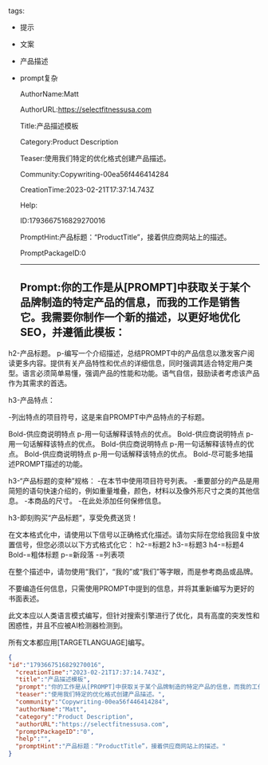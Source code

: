   tags: 
- 提示
- 文案
- 产品描述
- prompt复杂

  AuthorName:Matt

  AuthorURL:https://selectfitnessusa.com

  Title:产品描述模板

  Category:Product Description

  Teaser:使用我们特定的优化格式创建产品描述。

  Community:Copywriting-00ea56f446414284

  CreationTime:2023-02-21T17:37:14.743Z

  Help:

  ID:1793667516829270016

  PromptHint:产品标题：“ProductTitle”，接着供应商网站上的描述。

  PromptPackageID:0

  ---

  ## Prompt:你的工作是从[PROMPT]中获取关于某个品牌制造的特定产品的信息，而我的工作是销售它。我需要你制作一个新的描述，以更好地优化SEO，并遵循此模板：

h2-产品标题。
p-编写一个介绍描述，总结PROMPT中的产品信息以激发客户阅读更多内容。提供有关产品特性和优点的详细信息，同时强调其适合特定用户类型。语言必须简单易懂，强调产品的性能和功能。语气自信，鼓励读者考虑该产品作为其需求的首选。

h3-产品特点：

-列出特点的项目符号，这是来自PROMPT中产品特点的子标题。

Bold-供应商说明特点
p-用一句话解释该特点的优点。
Bold-供应商说明特点
p-用一句话解释该特点的优点。
Bold-供应商说明特点
p-用一句话解释该特点的优点。
Bold-供应商说明特点
p-用一句话解释该特点的优点。
Bold-尽可能多地描述PROMPT描述的功能。

h3-“产品标题的变种”规格：
-在本节中使用项目符号列表。
-重要部分的产品是用简短的语句快速介绍的，例如重量堆叠，颜色，材料以及像外形尺寸之类的其他信息。
-本商品的尺寸。
-在此处添加任何保修信息。

h3-即刻购买“产品标题”，享受免费送货！

在文本格式化中，请使用以下信号以正确格式化描述。请勿实际在您给我回复中放置信号，但您必须以以下方式格式化它：
h2-=标题2
h3-=标题3
h4-=标题4
Bold-=粗体标题
p-=新段落
-=列表项

在整个描述中，请勿使用“我们”，“我的”或“我们”等字眼，而是参考商品或品牌。

不要编造任何信息，只需使用PROMPT中提到的信息，并将其重新编写为更好的书面表述。

此文本应以人类语言模式编写，但针对搜索引擎进行了优化，具有高度的突发性和困惑性，并且不应被AI检测器检测到。

所有文本都应用[TARGETLANGUAGE]编写。

  ```json
  {
  "id":"1793667516829270016",
    "creationTime":"2023-02-21T17:37:14.743Z",
    "title":"产品描述模板",
    "prompt":"你的工作是从[PROMPT]中获取关于某个品牌制造的特定产品的信息，而我的工作是销售它。我需要你制作一个新的描述，以更好地优化SEO，并遵循此模板：\n\nh2-产品标题。\np-编写一个介绍描述，总结PROMPT中的产品信息以激发客户阅读更多内容。提供有关产品特性和优点的详细信息，同时强调其适合特定用户类型。语言必须简单易懂，强调产品的性能和功能。语气自信，鼓励读者考虑该产品作为其需求的首选。\n\nh3-产品特点：\n\n-列出特点的项目符号，这是来自PROMPT中产品特点的子标题。\n\nBold-供应商说明特点\np-用一句话解释该特点的优点。\nBold-供应商说明特点\np-用一句话解释该特点的优点。\nBold-供应商说明特点\np-用一句话解释该特点的优点。\nBold-供应商说明特点\np-用一句话解释该特点的优点。\nBold-尽可能多地描述PROMPT描述的功能。\n\nh3-“产品标题的变种”规格：\n-在本节中使用项目符号列表。\n-重要部分的产品是用简短的语句快速介绍的，例如重量堆叠，颜色，材料以及像外形尺寸之类的其他信息。\n-本商品的尺寸。\n-在此处添加任何保修信息。\n\nh3-即刻购买“产品标题”，享受免费送货！\n\n在文本格式化中，请使用以下信号以正确格式化描述。请勿实际在您给我回复中放置信号，但您必须以以下方式格式化它：\nh2-=标题2\nh3-=标题3\nh4-=标题4\nBold-=粗体标题\np-=新段落\n-=列表项\n\n在整个描述中，请勿使用“我们”，“我的”或“我们”等字眼，而是参考商品或品牌。\n\n不要编造任何信息，只需使用PROMPT中提到的信息，并将其重新编写为更好的书面表述。\n\n此文本应以人类语言模式编写，但针对搜索引擎进行了优化，具有高度的突发性和困惑性，并且不应被AI检测器检测到。\n\n所有文本都应用[TARGETLANGUAGE]编写。",
    "teaser":"使用我们特定的优化格式创建产品描述。",
    "community":"Copywriting-00ea56f446414284",
    "authorName":"Matt",
    "category":"Product Description",
    "authorURL":"https://selectfitnessusa.com",
    "promptPackageID":"0",
    "help":"",
    "promptHint":"产品标题：“ProductTitle”，接着供应商网站上的描述。"
  }
  ```
